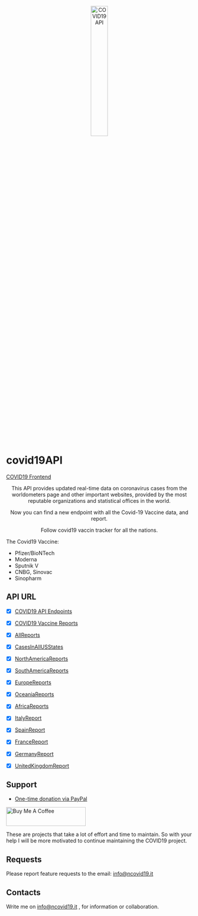 
<p align="center">
  <img src="https://www.ncovid19.it/covidLogo.png" width="30%" alt="COVID19 API" />
</p>

# covid19API


[COVID19 Frontend](https://ncovid19.it)


<p align="center">This API provides updated real-time data on coronavirus cases from the worldometers page and other important websites, provided by the most reputable organizations and statistical offices in the world.</p>

<p align="center">
Now you can find a new endpoint with all the Covid-19 Vaccine data, and report.
</p>


<p align="center">
Follow covid19 vaccin tracker for all the nations.

The Covid19 Vaccine:

* Pfizer/BioNTech
* Moderna
* Sputnik V
* CNBG, Sinovac
* Sinopharm
</p>


## API URL
- [x] [COVID19 API Endpoints](https://www.ncovid19.it/api/v1/index.html)

- [x] [COVID19 Vaccine Reports](https://www.ncovid19.it/api/v1/Vaccine.php)

- [x] [AllReports](https://www.ncovid19.it/api/v1/AllReports.php)

- [x] [CasesInAllUSStates](https://www.ncovid19.it/api/v1/CasesInAllUSStates.php)

- [x] [NorthAmericaReports](https://www.ncovid19.it/api/v1/NorthAmericaReports.php)

- [x] [SouthAmericaReports](https://www.ncovid19.it/api/v1/SouthAmericaReports.php)
   
- [x] [EuropeReports](https://www.ncovid19.it/api/v1/EuropeReports.php)
   
- [x] [OceaniaReports](https://www.ncovid19.it/api/v1/OceaniaReports.php)
    
- [x] [AfricaReports](https://www.ncovid19.it/api/v1/AfricaReports.php)

- [x] [ItalyReport](https://www.ncovid19.it/api/v1/ItalyReport.php)

- [x] [SpainReport](https://www.ncovid19.it/api/v1/SpainReport.php)
- [x] [FranceReport](https://www.ncovid19.it/api/v1/FranceReport.php)
- [x] [GermanyReport](https://www.ncovid19.it/api/v1/GermanyReport.php)
- [x] [UnitedKingdomReport](https://www.ncovid19.it/api/v1/UnitedKingdomReport.php)

## Support

- [One-time donation via PayPal](https://paypal.me/oshehaj?locale.x=en_US)

<a href="https://ko-fi.com/orgestshehaj" target="_blank"><img src="https://cdn.buymeacoffee.com/buttons/default-orange.png" alt="Buy Me A Coffee" style="height: 51px !important;width: 215px !important;" ></a>

These are projects that take a lot of effort and time to maintain. So with your help I will be more motivated to continue maintaining the COVID19 project.


## Requests
Please report feature requests to the email: info@ncovid19.it

## Contacts

Write me on info@ncovid19.it , for information or collaboration.


